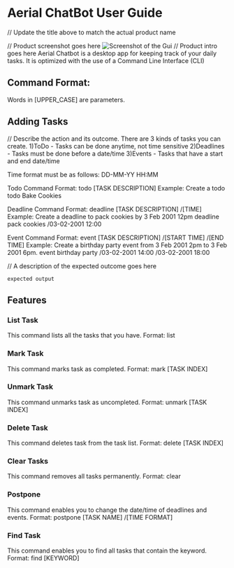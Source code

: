 # Aerial ChatBot User Guide

// Update the title above to match the actual product name

// Product screenshot goes here
![Screenshot of the Gui](https://reganchoy.github.io/ip/Ui.png)
// Product intro goes here
Aerial Chatbot is a desktop app for keeping track of your daily tasks. It is optimized with the use of a Command Line Interface (CLI)

## Command Format:
Words in [UPPER_CASE] are parameters.

## Adding Tasks

// Describe the action and its outcome.
There are 3 kinds of tasks you can create.
1)ToDo - Tasks can be done anytime, not time sensitive
2)Deadlines - Tasks must be done before a date/time
3)Events - Tasks that have a start and end date/time

Time format must be as follows:
DD-MM-YY HH:MM

Todo Command Format: todo [TASK DESCRIPTION]
Example: Create a todo
todo Bake Cookies

Deadline Command Format: deadline [TASK DESCRIPTION] /[TIME]
Example: Create a deadline to pack cookies by 3 Feb 2001 12pm
deadline pack cookies /03-02-2001 12:00

Event Command Format: event [TASK DESCRIPTION] /[START TIME] /[END TIME]
Example: Create a birthday party event from 3 Feb 2001 2pm to 3 Feb 2001 6pm.
event birthday party /03-02-2001 14:00 /03-02-2001 18:00

// A description of the expected outcome goes here

```
expected output
```

## Features

### List Task
This command lists all the tasks that you have.
Format: list

### Mark Task
This command marks task as completed.
Format: mark [TASK INDEX]

### Unmark Task
This command unmarks task as uncompleted.
Format: unmark [TASK INDEX]

### Delete Task
This command deletes task from the task list.
Format: delete [TASK INDEX]

### Clear Tasks
This command removes all tasks permanently.
Format: clear

### Postpone
This command enables you to change the date/time of deadlines and events.
Format: postpone [TASK NAME] /[TIME FORMAT]

### Find Task
This command enables you to find all tasks that contain the keyword.
Format: find [KEYWORD]